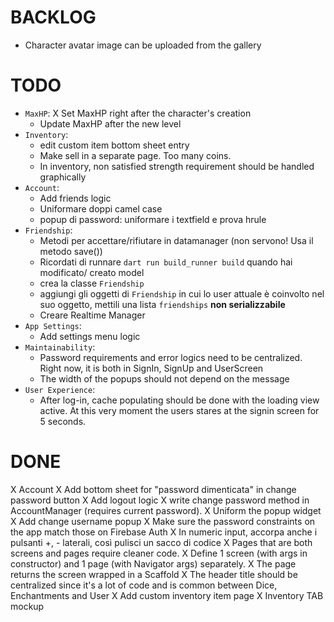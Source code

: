 # BACKLOG
- Character avatar image can be uploaded from the gallery

# TODO
- `MaxHP`:
  X Set MaxHP right after the character's creation
  - Update MaxHP after the new level
- `Inventory`:
  - edit custom item bottom sheet entry
  - Make sell in a separate page. Too many coins.
  - In inventory, non satisfied strength requirement should be handled graphically
- `Account`:
  - Add friends logic
  - Uniformare doppi camel case
  - popup di password: uniformare i textfield e prova hrule
- `Friendship`:
  - Metodi per accettare/rifiutare in datamanager (non servono! Usa il metodo save())
  - Ricordati di runnare `dart run build_runner build` quando hai modificato/ creato model
  - crea la classe `Friendship`
  - aggiungi gli oggetti di `Friendship` in cui lo user attuale è coinvolto nel suo oggetto, mettili una lista `friendships` **non serializzabile**
  - Creare Realtime Manager
- `App Settings`:
  - Add settings menu logic
- `Maintainability`:
  - Password requirements and error logics need to be centralized. Right now, it is both in SignIn, SignUp and UserScreen
  - The width of the popups should not depend on the message
- `User Experience`:
  - After log-in, cache populating should be done with the loading view active. At this very moment the users stares at the signin screen for 5 seconds.

# DONE
X Account 
  X Add bottom sheet for "password dimenticata" in change password button
  X Add logout logic
  X write change password method in AccountManager (requires current password).
  X Uniform the popup widget
  X Add change username popup
  X Make sure the password constraints on the app match those on Firebase Auth
X In numeric input, accorpa anche i pulsanti +, - laterali, così pulisci un sacco di codice
X Pages that are both screens and pages require cleaner code.
  X Define 1 screen (with args in constructor) and 1 page (with Navigator args) separately.
  X The page returns the screen wrapped in a Scaffold
  X The header title should be centralized since it's a lot of code and is common between Dice, Enchantments and User
X Add custom inventory item page
X Inventory TAB mockup
